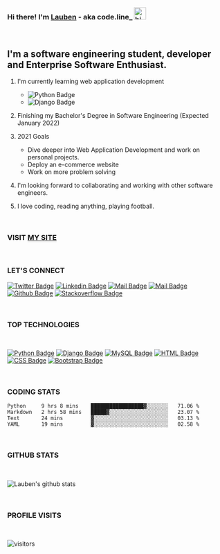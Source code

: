 ### Hi there! I'm [Lauben](https://lauben-256.github.io) - aka code.line_ <img src="https://user-images.githubusercontent.com/1303154/88677602-1635ba80-d120-11ea-84d8-d263ba5fc3c0.gif" width="28px" alt="hi">
<br />

## l'm a software engineering student,  developer and Enterprise Software Enthusiast.
1. l'm currently learning web application development
    - ![Python Badge](https://img.shields.io/badge/-Python-F0DB4F?style=for-the-badge&labelColor=black&logo=python&logoColor=61DBFB)
    - ![Django Badge](https://img.shields.io/badge/-Django-0C4B33?style=for-the-badge&labelColor=black&logo=django&logoColor=0C4B33)

2. Finishing my Bachelor's Degree in Software Engineering (Expected January 2022)

3. 2021 Goals
    - Dive deeper into Web Application Development and work on personal projects.
    - Deploy an e-commerce website
    - Work on more problem solving

4. l'm looking forward to collaborating and working with other software engineers. 

5. l love coding, reading anything, playing football. 

<br />

### VISIT [MY SITE](https://lauben-256.github.io)

<br />

### LET'S CONNECT
<!-- <tumusiimelauben9@gmail.com> -->

<!-- [Website](https://lauben-256.github.io) -->
<!-- [![Twitter Badge](https://img.shields.io/badge/-@codeline17-1ca0f1?style=flat&labelColor=1ca0f1&logo=www&logoColor=white&link=https://twitter.com/Ipenywis)](https://twitter.com/codeline17) -->


<!-- [Twitter](https://twitter.com/codeline17)

[Instagram](https://www.instagram.com/code.line_/) --> 

[![Twitter Badge](https://img.shields.io/badge/-@codeline17-1ca0f1?style=flat&labelColor=1ca0f1&logo=twitter&logoColor=white&link=https://twitter.com/Ipenywis)](https://twitter.com/codeline17)  [![Linkedin Badge](https://img.shields.io/badge/-Lauben-0e76a8?style=flat&labelColor=0e76a8&logo=linkedin&logoColor=white)](https://www.linkedin.com/in/lauben-junior-tumusiime/) [![Mail Badge](https://img.shields.io/badge/-@code.line_-e84393?style=flat&labelColor=e84393&logo=instagram&logoColor=white)](https://instagram.com/code.line_/) [![Mail Badge](https://img.shields.io/badge/-Lauben-c0392b?style=flat&labelColor=c0392b&logo=gmail&logoColor=white)](mailto:tumusiimelauben9@gmail.com) [![Github Badge](https://img.shields.io/badge/-@Lauben-1ca0f1?style=flat&labelColor=1ca0f1&logo=github&logoColor=white&link=https://github.com/Lauben-256)](https://github.com/Lauben-256) [![Stackoverflow Badge](https://img.shields.io/badge/-@Lauben-ffa500?style=flat&labelColor=000000&logo=stackoverflow&logoColor=white&link=https://stackoverflow.com/users/13951687/lauben-junior)](https://stackoverflow.com/users/13951687/lauben-junior)


<br />

### TOP TECHNOLOGIES
<br />

[![Python Badge](https://img.shields.io/badge/-Python-F0DB4F?style=for-the-badge&labelColor=black&logo=python&logoColor=61DBFB)](#) [![Django Badge](https://img.shields.io/badge/-Django-0C4B33?style=for-the-badge&labelColor=black&logo=django&logoColor=0C4B33)](#) [![MySQL Badge](https://img.shields.io/badge/-MySQL-3d74a2?style=for-the-badge&labelColor=black&logo=mysql&logoColor=3D74A2)](#) [![HTML Badge](https://img.shields.io/badge/-html5-e535ab?style=for-the-badge&labelColor=black&logo=html5&logoColor=e535ab)](#) [![CSS Badge](https://img.shields.io/badge/-css3-1e90ff?style=for-the-badge&labelColor=black&logo=css3&logoColor=1e90ff)](#) [![Bootstrap Badge](https://img.shields.io/badge/-bootstrap-7952b3?style=for-the-badge&labelColor=black&logo=bootstrap&logoColor=#7952b3)](#)


<br />

### CODING STATS

<!--START_SECTION:waka-->
```text
Python     9 hrs 8 mins    █████████████████▓░░░░░░░   71.06 % 
Markdown   2 hrs 58 mins   █████▓░░░░░░░░░░░░░░░░░░░   23.07 % 
Text       24 mins         ▓░░░░░░░░░░░░░░░░░░░░░░░░   03.13 % 
YAML       19 mins         ▓░░░░░░░░░░░░░░░░░░░░░░░░   02.58 % 
```
<!--END_SECTION:waka-->

<br />

### GITHUB STATS
<br />

![Lauben's github stats](https://github-readme-stats.vercel.app/api?username=Lauben-256&count_private=true&theme=merko&hide=contribs,prs&show_icons=true)

<br />

### PROFILE VISITS
<br />

![visitors](https://visitor-badge.glitch.me/badge?page_id=Lauben-256/Lauben-256)